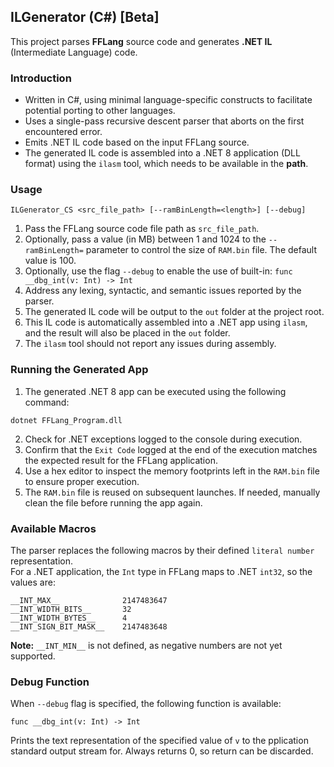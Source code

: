 ## ILGenerator (C#) [Beta]

This project parses **FFLang** source code and generates **.NET IL** (Intermediate Language) code.

### Introduction

- Written in C#, using minimal language-specific constructs to facilitate potential porting to other languages.
- Uses a single-pass recursive descent parser that aborts on the first encountered error.
- Emits .NET IL code based on the input FFLang source.
- The generated IL code is assembled into a .NET 8 application (DLL format) using the `ilasm` tool, which needs to be available in the **path**.

### Usage

```
ILGenerator_CS <src_file_path> [--ramBinLength=<length>] [--debug]
```

1. Pass the FFLang source code file path as `src_file_path`.
2. Optionally, pass a value (in MB) between 1 and 1024 to the `--ramBinLength=` parameter to control the size of `RAM.bin` file. The default value is 100.
3. Optionally, use the flag `--debug` to enable the use of built-in: `func __dbg_int(v: Int) -> Int`
4. Address any lexing, syntactic, and semantic issues reported by the parser.
5. The generated IL code will be output to the `out` folder at the project root.
6. This IL code is automatically assembled into a .NET app using `ilasm`, and the result will also be placed in the `out` folder.
7. The `ilasm` tool should not report any issues during assembly.

### Running the Generated App

1. The generated .NET 8 app can be executed using the following command:
```
dotnet FFLang_Program.dll
```
2. Check for .NET exceptions logged to the console during execution.
3. Confirm that the `Exit Code` logged at the end of the execution matches the expected result for the FFLang application.
4. Use a hex editor to inspect the memory footprints left in the `RAM.bin` file to ensure proper execution.
5. The `RAM.bin` file is reused on subsequent launches. If needed, manually clean the file before running the app again.

### Available Macros

The parser replaces the following macros by their defined `literal number` representation.  
For a .NET application, the `Int` type in FFLang maps to .NET `int32`, so the values are:

```
__INT_MAX__              2147483647
__INT_WIDTH_BITS__       32
__INT_WIDTH_BYTES__      4
__INT_SIGN_BIT_MASK__    2147483648
```
**Note:** `__INT_MIN__` is not defined, as negative numbers are not yet supported.

### Debug Function

When `--debug` flag is specified, the following function is available:

```fflang
func __dbg_int(v: Int) -> Int
```
Prints the text representation of the specified value of `v` to the pplication standard output stream for. Always returns 0, so return can be discarded.